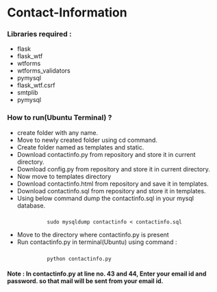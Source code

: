 # Contact-Information
### Libraries required :
  * flask
  * flask_wtf
  * wtforms
  * wtforms_validators
  * pymysql
  * flask_wtf.csrf
  * smtplib
  * pymysql
### How to run(Ubuntu Terminal) ?
* create folder with any name.
* Move to newly created folder using cd command.
* Create folder named as templates and static.
* Download contactinfo.py from repository and store it in current directory.
* Download config.py from repository and store it in current directory.
* Now move to templates directory
* Download contactinfo.html from repository and save it in templates.
* Download contactinfo.sql from repository and store it in templates.
* Using below command dump the contactinfo.sql in your mysql database.
#####
                 sudo mysqldump contactinfo < contactinfo.sql
* Move to the directory where contactinfo.py is present
* Run contactinfo.py in terminal(Ubuntu) using command :
#####
                 python contactinfo.py

#### Note : In contactinfo.py at line no. 43 and 44, Enter your email id and password. so that mail will be sent from your email id.


